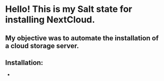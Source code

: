 # Hello! This is my Salt state for installing NextCloud.

## My objective was to automate the installation of a cloud storage server.

## Installation:

*


